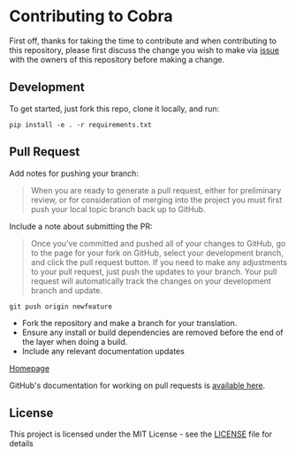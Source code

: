 # Contributing to Cobra
First off, thanks for taking the time to contribute and
when contributing to this repository, please first discuss 
the change you wish to make via [issue](https://github.com/cobraframework/cobra/issues) 
with the owners of this repository before making a change.

## Development
To get started, just fork this repo, clone it locally, and run:
```
pip install -e . -r requirements.txt
```

## Pull Request

Add notes for pushing your branch:

> When you are ready to generate a pull request, either for preliminary review, 
or for consideration of merging into the project you must first push your local 
topic branch back up to GitHub.

Include a note about submitting the PR:

> Once you've committed and pushed all of your changes to GitHub, go to the page 
for your fork on GitHub, select your development branch, and click the pull request 
button. If you need to make any adjustments to your pull request, just push the updates 
to your branch. Your pull request will automatically track the changes on your 
development branch and update.


```commandline
git push origin newfeature
```
- Fork the repository and make a branch for your translation.
- Ensure any install or build dependencies are removed before the end of the layer when doing a build.
- Include any relevant documentation updates


[Homepage](https://github.com/cobraframework)

GitHub's documentation for working on pull requests is [available here](https://help.github.com/articles/about-pull-requests/).

## License

This project is licensed under the MIT License - see the [LICENSE](LICENSE) file for details